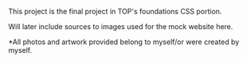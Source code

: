 This project is the final project in TOP's foundations CSS portion. 

Will later include sources to images used for the mock website here.

*All photos and artwork provided belong to myself/or were created by myself.
